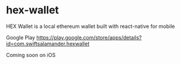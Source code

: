 # hex-wallet
HEX Wallet is a local ethereum wallet built with react-native for mobile

Google Play
https://play.google.com/store/apps/details?id=com.swiftsalamander.hexwallet

Coming soon on iOS
